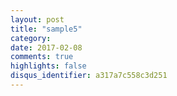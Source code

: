 ```yaml
---
layout: post
title: "sample5"
category: 
date: 2017-02-08
comments: true
highlights: false
disqus_identifier: a317a7c558c3d251
---
```

